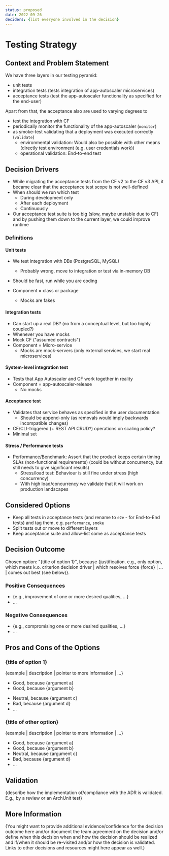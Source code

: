 ```yaml
---
status: proposed
date: 2022-09-26 
deciders: {list everyone involved in the decision}
---
```

# Testing Strategy

## Context and Problem Statement

We have three layers in our testing pyramid:
* unit tests
* integration tests (tests integration of app-autoscaler microservices)
* acceptance tests (test the app-autoscaler functionality as specified for the end-user)

Apart from that, the acceptance also are used to varying degrees to 
* test the integration with CF
* periodically monitor the functionality of the app-autoscaler (`monitor`)
* as smoke-test validating that a deployment was executed correctly (`validate`)
  * environmental validation: Would also be possible with other means (directly test environment (e.g. user credentials work))
  * operational validation: End-to-end test

## Decision Drivers

* While migrating the acceptance tests from the CF v2 to the CF v3 API, it became clear that the acceptance test scope
  is not well-defined
* When should we run which test
  * During development only
  * After each deployment
  * Continuously
* Our acceptance test suite is too big (slow, maybe unstable due to CF) and by pushing them down to the current layer, we could improve runtime

### Definitions

#### Unit tests

* We test integration with DBs (PostgreSQL, MySQL)
  * Probably wrong, move to integration or test via in-memory DB
* Should be fast, run while you are coding

* Component = class or package
  * Mocks are fakes

#### Integration tests

* Can start up a real DB? (no from a conceptual level, but too highly coupled?)
* Whenever you have mocks
* Mock CF ("assumed contracts")
* Component = Micro-service
  * Mocks are mock-servers (only external services, we start real microservices)

#### System-level integration test

* Tests that App Autoscaler and CF work together in reality
* Component = app-autoscaler-release
  * No mocks

#### Acceptance test

* Validates that service behaves as specified in the user documentation
  * Should be append-only (as removals would imply backwards incompatible changes)
* CF/CLI-triggered (+ REST API CRUD?) operations on scaling policy?
* Minimal set

#### Stress / Performance tests

* Performance/Benchmark: Assert that the product keeps certain timing SLAs (non-functional requirements) (could be without concurrency, but still needs to give significant results)
  * Stress/load test: Behaviour is still fine under stress (high concurrency)
  * With high load/concurrency we validate that it will work on production landscapes

## Considered Options

* Keep all tests in acceptance tests (and rename to `e2e` - for End-to-End tests) and tag them, e.g. `performance`, `smoke`
* Split tests out or move to different layers
* Keep acceptance suite and allow-list some as acceptance tests


## Decision Outcome

Chosen option: "{title of option 1}", because
{justification. e.g., only option, which meets k.o. criterion decision driver | which resolves force {force} | … | comes out best (see below)}.

<!-- This is an optional element. Feel free to remove. -->
### Positive Consequences

* {e.g., improvement of one or more desired qualities, …}
* …

<!-- This is an optional element. Feel free to remove. -->
### Negative Consequences

* {e.g., compromising one or more desired qualities, …}
* …

<!-- This is an optional element. Feel free to remove. -->
## Pros and Cons of the Options

### {title of option 1}

<!-- This is an optional element. Feel free to remove. -->
{example | description | pointer to more information | …}

* Good, because {argument a}
* Good, because {argument b}
<!-- use "neutral" if the given argument weights neither for good nor bad -->
* Neutral, because {argument c}
* Bad, because {argument d}
* … <!-- numbers of pros and cons can vary -->

### {title of other option}

{example | description | pointer to more information | …}

* Good, because {argument a}
* Good, because {argument b}
* Neutral, because {argument c}
* Bad, because {argument d}
* …

<!-- This is an optional element. Feel free to remove. -->
## Validation

{describe how the implementation of/compliance with the ADR is validated. E.g., by a review or an ArchUnit test}

<!-- This is an optional element. Feel free to remove. -->
## More Information

{You might want to provide additional evidence/confidence for the decision outcome here and/or
 document the team agreement on the decision and/or
 define when this decision when and how the decision should be realized and if/when it should be re-visited and/or
 how the decision is validated.
 Links to other decisions and resources might here appear as well.}

<!-- markdownlint-disable-file MD013 -->
